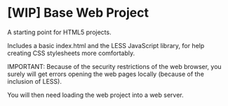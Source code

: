 # [WIP] Base Web Project
A starting point for HTML5 projects.

Includes a basic index.html and the LESS JavaScript library,
for help creating CSS stylesheets more comfortably.

IMPORTANT: Because of the security restrictions of the
web browser, you surely will get errors opening the web pages
locally (because of the inclusion of LESS).

You will then need loading the web project into a web server.



